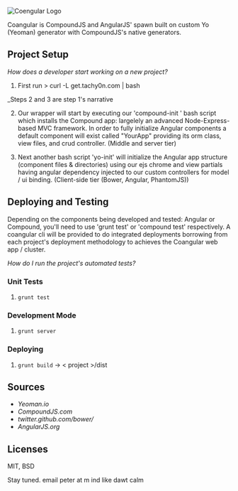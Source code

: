 ![Coengular Logo](http://vodbro.com/coangular.png)

Coangular is CompoundJS and AngularJS' spawn built on custom Yo (Yeoman) 
generator with CompoundJS's native generators.

## Project Setup

_How does a developer start working on a new project?_ 

1. First run   > curl -L get.tachy0n.com | bash <YourApp> 
   
_Steps 2 and 3 are step 1's narrative

2. Our wrapper will start by executing our 'compound-init <YourApp>' 
bash script which installs the Compound app: largelely an advanced 
Node-Express-based MVC framework. In order to fully initialize 
Angular components a default component will exist called "YourApp"
providing its orm class, view files, and crud controller.
(Middle and server tier) 

3. Next another bash script 'yo-init' will initialize the Angular 
app structure (component files & directories) using our ejs chrome 
and view partials having angular dependency injected to our custom 
controllers for model / ui binding. 
(Client-side tier (Bower, Angular, PhantomJS))

## Deploying and Testing 

Depending on the components being developed and tested: Angular or Compound, 
you'll need to use 'grunt test' or 'compound test' respectively. 
A coangular cli will be provided to do integrated deployments borrowing 
from each project's deployment methodology to achieves the Coangular web app / cluster. 

_How do I run the project's automated tests?_

### Unit Tests

1. `grunt test`

### Development Mode

1. `grunt server`

### Deploying

1. `grunt build` -> < project >/dist
 

## Sources
- _Yeoman.io_
- _CompoundJS.com_
- _twitter.github.com/bower/_
- _AngularJS.org_


## Licenses
MIT, BSD


Stay tuned. 
email peter at m ind like dawt calm
